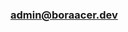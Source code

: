 
### <admin@boraacer.dev>

<style>
	section {
		background-color: rgba(0, 0, 0, 0.7);
		border: 2px solid #0df2c9; /* Neon cyan border */
		padding: 2rem;
		margin-bottom: 1rem;
		border-radius: 10px;
	}
	h2 {
		color: #ff2079; /* Neon pink for headings */
	}

	
</style>